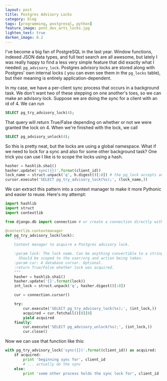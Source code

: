 ```yaml
---
layout: post
title: Postgres Advisory Locks
category: blog
tags: [programming, postgresql, python]
feature_image: pont_des_arts_locks.jpg
lighten_text: true
darken_image: 0.2
---
```


I've become a big fan of PostgreSQL in the last year. Window functions, indexed JSON data types, and full text search are all awesome, but lately I was really happy to find a less very simple feature that did exactly what I needed: `pg_advisory_lock`. Postgres advisory locks are stored along with Postgres' own internal locks ( you can even see them in the `pg_locks` table), but their meaning is entirely application-dependent.

In my case, we have a per-client sync process that occurs in a background task. We don't want
two of these stepping on one another's toes, so we can make an advisory lock. Suppose we are doing the sync for a client with an id of 4. We can run

```sql
SELECT pg_try_advisory_lock(4);
```

That query will return True/False depending on whether or not we were granted the lock on 4. When we're finished with the lock, we call

```sql
SELECT pg_advisory_unlock(4);
```

So this is pretty neat, but the locks are using a global namespace. What if we need to lock for a sync and also for some other background task? One trick you can use I like is to scope the locks using a hash.

```python
hasher = hashlib.sha1()
hasher.update('sync({})'.format(client_id))
lock_name = struct.unpack('q', h.digest()[:8]) # the pg_lock accepts an int8, so we have to throw away some bits.
cursor.execute('SELECT pg_try_advisory_lock(%s);', (lock_name,))
```

We can extract this pattern into a context manager to make it more Pythonic and easier to reuse. Here's my attempt:

```python
import hashlib
import struct
import contextlib

from django.db import connection # or create a connection directly with psycopg2

@contextlib.contextmanager
def pg_try_advisory_lock(lock):
    """
    Context manager to acquire a Postgres advisory lock.

    :param lock: The lock name. Can be anything convertible to a string.
      Should be scoped to the user/org and action being taken.
    :param cur: A database cursor. Optional.
    :return True/False whether lock was acquired.
    """
    hasher = hashlib.sha1()
    hasher.update('{}'.format(lock))
    int_lock = struct.unpack('q', hasher.digest()[:8])

    cur = connection.cursor()

    try:
        cur.execute('SELECT pg_try_advisory_lock(%s);', (int_lock,))
        acquired = cur.fetchall()[0][0]
        yield acquired
    finally:
        cur.execute('SELECT pg_advisory_unlock(%s);', (int_lock,))
        cur.close()
```

Now we can use that function like this:

```python
with pg_try_advisory_lock('sync({})'.format(client_id)) as acquired:
    if acquired:
        print 'beginning sync for', client_id
        # ... actually do the sync
    else:
        print 'some other process holds the sync lock for', client_id
```

